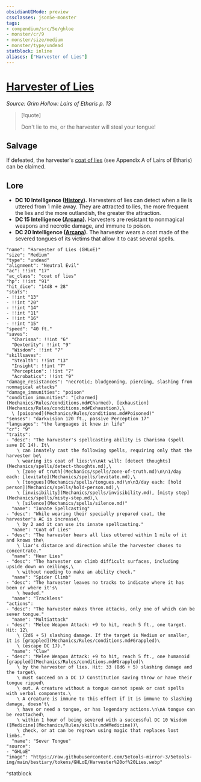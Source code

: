 ```yaml
---
obsidianUIMode: preview
cssclasses: json5e-monster
tags:
- compendium/src/5e/ghloe
- monster/cr/9
- monster/size/medium
- monster/type/undead
statblock: inline
aliases: ["Harvester of Lies"]
---
```

# [Harvester of Lies](Mechanics\bestiary\undead/harvester-of-lies-ghloe.md)
*Source: Grim Hollow: Lairs of Etharis p. 13*  

> [!quote]  
> 
> Don't lie to me, or the harvester will steal your tongue!

## Salvage

If defeated, the harvester's [coat of lies](Mechanics/items/coat-of-lies-ghloe.md) (see Appendix A of Lairs of Etharis) can be claimed.

## Lore

- **DC 10 Intelligence ([History](Mechanics/Rules/skills.md#History)).** Harvesters of lies can detect when a lie is uttered from 1 mile away. They are attracted to lies, the more frequent the lies and the more outlandish, the greater the attraction.  
- **DC 15 Intelligence ([Arcana](Mechanics/Rules/skills.md#Arcana)).** Harvesters are resistant to nonmagical weapons and necrotic damage, and immune to poison.  
- **DC 20 Intelligence ([Arcana](Mechanics/Rules/skills.md#Arcana)).** The harvester wears a coat made of the severed tongues of its victims that allow it to cast several spells.  

```statblock
"name": "Harvester of Lies (GHLoE)"
"size": "Medium"
"type": "undead"
"alignment": "Neutral Evil"
"ac": !!int "17"
"ac_class": "coat of lies"
"hp": !!int "91"
"hit_dice": "14d8 + 28"
"stats":
- !!int "13"
- !!int "20"
- !!int "14"
- !!int "11"
- !!int "16"
- !!int "15"
"speed": "40 ft."
"saves":
  "Charisma": !!int "6"
  "Dexterity": !!int "9"
  "Wisdom": !!int "7"
"skillsaves":
  "Stealth": !!int "13"
  "Insight": !!int "7"
  "Perception": !!int "7"
  "Acrobatics": !!int "9"
"damage_resistances": "necrotic; bludgeoning, piercing, slashing from nonmagical attacks"
"damage_immunities": "poison"
"condition_immunities": "[charmed](Mechanics/Rules/conditions.md#Charmed), [exhaustion](Mechanics/Rules/conditions.md#Exhaustion),\
  \ [poisoned](Mechanics/Rules/conditions.md#Poisoned)"
"senses": "darkvision 120 ft., passive Perception 17"
"languages": "the languages it knew in life"
"cr": "9"
"traits":
- "desc": "The harvester's spellcasting ability is Charisma (spell save DC 14). It\
    \ can innately cast the following spells, requiring only that the harvester be\
    \ wearing its coat of lies:\n\nAt will: [detect thoughts](Mechanics/spells/detect-thoughts.md),\
    \ [zone of truth](Mechanics/spells/zone-of-truth.md)\n\n1/day each: [levitate](Mechanics/spells/levitate.md),\
    \ [tongues](Mechanics/spells/tongues.md)\n\n3/day each: [hold person](Mechanics/spells/hold-person.md),\
    \ [invisibility](Mechanics/spells/invisibility.md), [misty step](Mechanics/spells/misty-step.md),\
    \ [silence](Mechanics/spells/silence.md)"
  "name": "Innate Spellcasting"
- "desc": "While wearing their specially prepared coat, the harvester's AC is increase\
    \ by 2 and it can use its innate spellcasting."
  "name": "Coat of Lies"
- "desc": "The harvester hears all lies uttered within 1 mile of it and knows the\
    \ liar's distance and direction while the harvester choses to concentrate."
  "name": "Hear Lies"
- "desc": "The harvester can climb difficult surfaces, including upside down on ceilings,\
    \ without needing to make an ability check."
  "name": "Spider Climb"
- "desc": "The harvester leaves no tracks to indicate where it has been or where it's\
    \ headed."
  "name": "Trackless"
"actions":
- "desc": "The harvester makes three attacks, only one of which can be sever tongue."
  "name": "Multiattack"
- "desc": "Melee Weapon Attack: +9 to hit, reach 5 ft., one target. Hit: 12\
    \ (2d6 + 5) slashing damage. If the target is Medium or smaller, it is [grappled](Mechanics/Rules/conditions.md#Grappled)\
    \ (escape DC 17)."
  "name": "Claw"
- "desc": "Melee Weapon Attack: +9 to hit, reach 5 ft., one humanoid [grappled](Mechanics/Rules/conditions.md#Grappled)\
    \ by the harvester of lies. Hit: 33 (8d6 + 5) slashing damage and the target\
    \ must succeed on a DC 17 Constitution saving throw or have their tongue ripped\
    \ out. A creature without a tongue cannot speak or cast spells with verbal components.\
    \ A creature is immune to this effect if it is immune to slashing damage, doesn't\
    \ have or need a tongue, or has legendary actions.\n\nA tongue can be reattached\
    \ within 1 hour of being severed with a successful DC 10 Wisdom ([Medicine](Mechanics/Rules/skills.md#Medicine))\
    \ check, or at can be regrown using magic that replaces lost limbs."
  "name": "Sever Tongue"
"source":
- "GHLoE"
"image": "https://raw.githubusercontent.com/5etools-mirror-3/5etools-img/main/bestiary/tokens/GHLoE/Harvester%20of%20Lies.webp"
```
^statblock